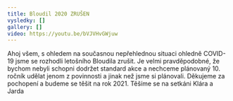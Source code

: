```yaml
---
title: Bloudil 2020 ZRUŠEN
vysledky: []
gallery: []
video: https://youtu.be/bVJVHvGWjuw
---
```

Ahoj všem, 
s ohledem na současnou nepřehlednou situaci ohledně COVID-19 jsme se rozhodli letošního Bloudila zrušit. Je velmi pravděpodobné, že bychom nebyli schopni dodržet standard akce a nechceme plánovaný 10. ročník udělat jenom z povinnosti a jinak než jsme si plánovali. 
Děkujeme za pochopení a budeme se těšit na rok 2021. 
Těšíme se na setkáni  Klára a Jarda
